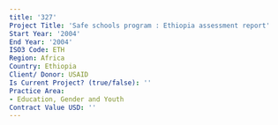 ```yaml
---
title: '327'
Project Title: 'Safe schools program : Ethiopia assessment report'
Start Year: '2004'
End Year: '2004'
ISO3 Code: ETH
Region: Africa
Country: Ethiopia
Client/ Donor: USAID
Is Current Project? (true/false): ''
Practice Area:
- Education, Gender and Youth
Contract Value USD: ''
---
```



